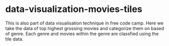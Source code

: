 # data-visualization-movies-tiles

This is also part of data visualisation technique in free code camp. Here we take the data of top highest grossing movies and categorize them on based of genre. Each genre and movies within the genre are classfied using the tile data.
